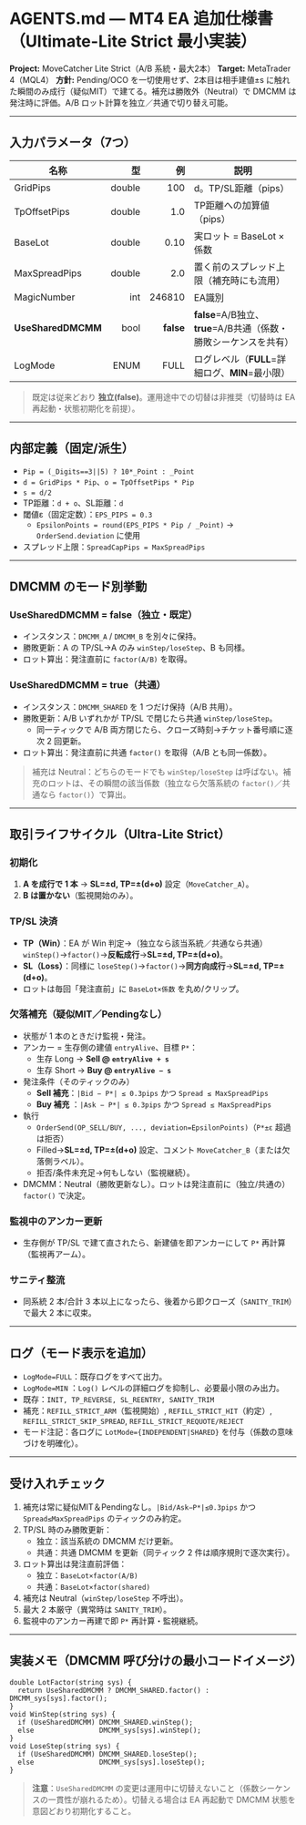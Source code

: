 # AGENTS.md — MT4 EA 追加仕様書（Ultimate-Lite Strict 最小実装）

**Project:** MoveCatcher Lite Strict（A/B 系統・最大2本）
**Target:** MetaTrader 4（MQL4）
**方針:** Pending/OCO を一切使用せず、2本目は相手建値±s に触れた瞬間のみ成行（疑似MIT）で建てる。補充は勝敗外（Neutral）で DMCMM は発注時に評価。A/B ロット計算を独立／共通で切り替え可能。

---

## 入力パラメータ（7つ）

| 名称 | 型 | 例 | 説明 |
| --- | ---: | ---: | --- |
| GridPips | double | 100 | d。TP/SL距離（pips） |
| TpOffsetPips | double | 1.0 | TP距離への加算値（pips） |
| BaseLot | double | 0.10 | 実ロット = BaseLot × 係数 |
| MaxSpreadPips | double | 2.0 | 置く前のスプレッド上限（補充時にも流用） |
| MagicNumber | int | 246810 | EA識別 |
| **UseSharedDMCMM** | bool | **false** | **false**=A/B独立、**true**=A/B共通（係数・勝敗シーケンスを共有） |
| LogMode | ENUM | FULL | ログレベル（**FULL**=詳細ログ、**MIN**=最小限） |

> 既定は従来どおり **独立(false)**。運用途中での切替は非推奨（切替時は EA 再起動・状態初期化を前提）。

---

## 内部定義（固定/派生）

* `Pip = (_Digits==3||5) ? 10*_Point : _Point`
* `d = GridPips * Pip`、`o = TpOffsetPips * Pip`
* `s = d/2`
* TP距離：`d + o`、SL距離：`d`
* 閾値ε（固定定数）：`EPS_PIPS = 0.3`
  * `EpsilonPoints = round(EPS_PIPS * Pip / _Point)` → `OrderSend.deviation` に使用
* スプレッド上限：`SpreadCapPips = MaxSpreadPips`

---

## DMCMM のモード別挙動

### UseSharedDMCMM = false（独立・既定）

* インスタンス：`DMCMM_A` / `DMCMM_B` を別々に保持。
* 勝敗更新：A の TP/SL→A のみ `winStep/loseStep`、B も同様。
* ロット算出：発注直前に `factor(A/B)` を取得。

### UseSharedDMCMM = true（共通）

* インスタンス：`DMCMM_SHARED` を 1 つだけ保持（A/B 共用）。
* 勝敗更新：A/B いずれかが TP/SL で閉じたら共通 `winStep/loseStep`。
  * 同一ティックで A/B 両方閉じたら、クローズ時刻→チケット番号順に逐次 2 回更新。
* ロット算出：発注直前に共通 `factor()` を取得（A/B とも同一係数）。

> 補充は Neutral：どちらのモードでも `winStep/loseStep` は呼ばない。補充のロットは、その瞬間の該当係数（独立なら欠落系統の `factor()`／共通なら `factor()`）で算出。

---

## 取引ライフサイクル（Ultra-Lite Strict）

### 初期化

1. **A を成行で 1 本** → **SL=±d, TP=±(d+o)** 設定（`MoveCatcher_A`）。
2. **B は置かない**（監視開始のみ）。

### TP/SL 決済

* **TP（Win）**：EA が Win 判定→（独立なら該当系統／共通なら共通）`winStep()`→`factor()`→**反転成行**→**SL=±d, TP=±(d+o)**。
* **SL（Loss）**：同様に `loseStep()`→`factor()`→**同方向成行**→**SL=±d, TP=±(d+o)**。
* ロットは毎回「発注直前」に `BaseLot×係数` を丸め/クリップ。

### 欠落補充（疑似MIT／Pendingなし）

* 状態が 1 本のときだけ監視・発注。
* アンカー = 生存側の建値 `entryAlive`、目標 `P*`：
  * 生存 Long → **Sell @ `entryAlive + s`**
  * 生存 Short → **Buy  @ `entryAlive − s`**
* 発注条件（そのティックのみ）
  * **Sell 補充**：`|Bid − P*| ≤ 0.3pips` かつ `Spread ≤ MaxSpreadPips`
  * **Buy 補充** ：`|Ask − P*| ≤ 0.3pips` かつ `Spread ≤ MaxSpreadPips`
* 執行
  * `OrderSend(OP_SELL/BUY, ..., deviation=EpsilonPoints)`（`P*±ε` 超過は拒否）
  * Filled→**SL=±d, TP=±(d+o)** 設定、コメント `MoveCatcher_B`（または欠落側ラベル）。
  * 拒否/条件未充足→何もしない（監視継続）。
* DMCMM：Neutral（勝敗更新なし）。ロットは発注直前に（独立/共通の）`factor()` で決定。

### 監視中のアンカー更新

* 生存側が TP/SL で建て直されたら、新建値を即アンカーにして `P*` 再計算（監視再アーム）。

### サニティ整流

* 同系統 2 本/合計 3 本以上になったら、後着から即クローズ（`SANITY_TRIM`）で最大 2 本に収束。

---

## ログ（モード表示を追加）

* `LogMode=FULL`：既存ログをすべて出力。
* `LogMode=MIN` ：`Log()` レベルの詳細ログを抑制し、必要最小限のみ出力。
* 既存：`INIT, TP_REVERSE, SL_REENTRY, SANITY_TRIM`
* 補充：`REFILL_STRICT_ARM`（監視開始）, `REFILL_STRICT_HIT`（約定）, `REFILL_STRICT_SKIP_SPREAD`, `REFILL_STRICT_REQUOTE/REJECT`
* モード注記：各ログに `LotMode={INDEPENDENT|SHARED}` を付与（係数の意味づけを明確化）。

---

## 受け入れチェック

1. 補充は常に疑似MIT＆Pendingなし。`|Bid/Ask−P*|≤0.3pips` かつ `Spread≤MaxSpreadPips` のティックのみ約定。
2. TP/SL 時のみ勝敗更新：
   * 独立：該当系統の DMCMM だけ更新。
   * 共通：共通 DMCMM を更新（同ティック 2 件は順序規則で逐次実行）。
3. ロット算出は発注直前評価：
   * 独立：`BaseLot×factor(A/B)`
   * 共通：`BaseLot×factor(shared)`
4. 補充は Neutral（`winStep/loseStep` 不呼出）。
5. 最大 2 本厳守（異常時は `SANITY_TRIM`）。
6. 監視中のアンカー再建で即 `P*` 再計算・監視継続。

---

## 実装メモ（DMCMM 呼び分けの最小コードイメージ）

```text
double LotFactor(string sys) {
  return UseSharedDMCMM ? DMCMM_SHARED.factor() : DMCMM_sys[sys].factor();
}
void WinStep(string sys) {
  if (UseSharedDMCMM) DMCMM_SHARED.winStep();
  else                DMCMM_sys[sys].winStep();
}
void LoseStep(string sys) {
  if (UseSharedDMCMM) DMCMM_SHARED.loseStep();
  else                DMCMM_sys[sys].loseStep();
}
```

> **注意**：`UseSharedDMCMM` の変更は運用中に切替えないこと（係数シーケンスの一貫性が崩れるため）。切替える場合は EA 再起動で DMCMM 状態を意図どおり初期化すること。

